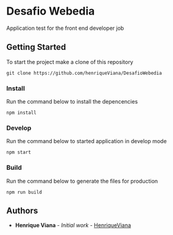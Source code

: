 # Desafio Webedia

Application test for the front end developer job

## Getting Started

To start the project make a clone of this repository

```
git clone https://github.com/henriqueViana/DesafioWebedia
```

### Install

Run the command below to install the depencencies

```
npm install
```

### Develop

Run the command below to started application in develop mode

```
npm start
```

### Build

Run the command below to generate the files for production

```
npm run build
```

## Authors

* **Henrique Viana** - *Initial work* - [HenriqueViana](https://github.com/henriqueviana)
